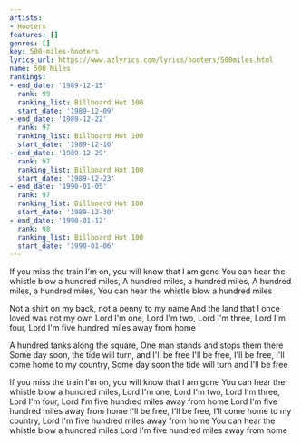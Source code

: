 ```yaml
---
artists:
- Hooters
features: []
genres: []
key: 500-miles-hooters
lyrics_url: https://www.azlyrics.com/lyrics/hooters/500miles.html
name: 500 Miles
rankings:
- end_date: '1989-12-15'
  rank: 99
  ranking_list: Billboard Hot 100
  start_date: '1989-12-09'
- end_date: '1989-12-22'
  rank: 97
  ranking_list: Billboard Hot 100
  start_date: '1989-12-16'
- end_date: '1989-12-29'
  rank: 97
  ranking_list: Billboard Hot 100
  start_date: '1989-12-23'
- end_date: '1990-01-05'
  rank: 97
  ranking_list: Billboard Hot 100
  start_date: '1989-12-30'
- end_date: '1990-01-12'
  rank: 98
  ranking_list: Billboard Hot 100
  start_date: '1990-01-06'
---
```


If you miss the train I'm on, you will know that I am gone 
You can hear the whistle blow a hundred miles, 
A hundred miles, a hundred miles, 
A hundred miles, a hundred miles, 
You can hear the whistle blow a hundred miles 

Not a shirt on my back, not a penny to my name 
And the land that I once loved was not my own 
Lord I'm one, Lord I'm two, Lord I'm three, Lord I'm four, 
Lord I'm five hundred miles away from home 

A hundred tanks along the square, 
One man stands and stops them there 
Some day soon, the tide will turn, and I'll be free 
I'll be free, I'll be free, I'll come home to my country, 
Some day soon the tide will turn and I'll be free 

If you miss the train I'm on, you will know that I am gone 
You can hear the whistle blow a hundred miles, 
Lord I'm one, Lord I'm two, Lord I'm three, Lord I'm four, 
Lord I'm five hundred miles away from home 
Lord I'm five hundred miles away from home 
I'll be free, I'll be free, I'll come home to my country, 
Lord I'm five hundred miles away from home 
You can hear the whistle blow a hundred miles 
Lord I'm five hundred miles away from home



